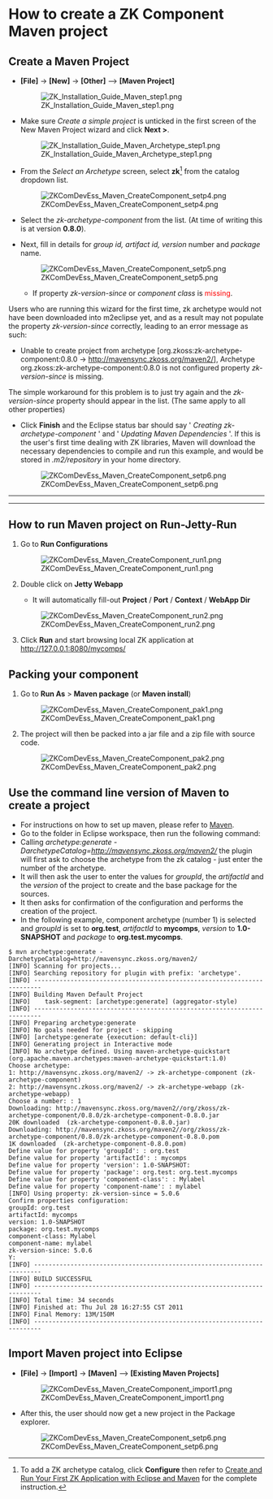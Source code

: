 # How to create a ZK Component Maven project

## Create a Maven Project

- **\[File\]** -\> **\[New\]** -\> **\[Other\]** --\> **\[Maven
  Project\]**
    
  <figure>
  <img src="ZK_Installation_Guide_Maven_step1.png"
  title="ZK_Installation_Guide_Maven_step1.png" />
  <figcaption>ZK_Installation_Guide_Maven_step1.png</figcaption>
  </figure>
- Make sure *Create a simple project* is unticked in the first screen of
  the New Maven Project wizard and click **Next \>**.
    
  <figure>
  <img src="ZK_Installation_Guide_Maven_Archetype_step1.png"
  title="ZK_Installation_Guide_Maven_Archetype_step1.png" />
  <figcaption>ZK_Installation_Guide_Maven_Archetype_step1.png</figcaption>
  </figure>
- From the *Select an Archetype* screen, select **zk**[^1] from the
  catalog dropdown list.
    
  <figure>
  <img src="ZKComDevEss_Maven_CreateComponent_setp4.png‎"
  title="ZKComDevEss_Maven_CreateComponent_setp4.png‎" />
  <figcaption>ZKComDevEss_Maven_CreateComponent_setp4.png‎</figcaption>
  </figure>
- Select the *zk-archetype-component* from the list. (At time of writing
  this is at version **0.8.0**).
- Next, fill in details for *group id, artifact id, version* number and
  *package* name.
    
  <figure>
  <img src="ZKComDevEss_Maven_CreateComponent_setp5.png‎"
  title="ZKComDevEss_Maven_CreateComponent_setp5.png‎" />
  <figcaption>ZKComDevEss_Maven_CreateComponent_setp5.png‎</figcaption>
  </figure>

  - If property *zk-version-since* or *component class* is
    <font color="red">missing</font>.<ref>

Users who are running this wizard for the first time, zk archetype would
not have been downloaded into m2eclipse yet, and as a result may not
populate the property *zk-version-since* correctly, leading to an error
message as such:

- Unable to create project from archetype
  \[org.zkoss:zk-archetype-component:0.8.0 -\>
  <http://mavensync.zkoss.org/maven2/>\], Archetype
  org.zkoss:zk-archetype-component:0.8.0 is not configured property
  *zk-version-since* is missing.

The simple workaround for this problem is to just try again and the
*zk-version-since* property should appear in the list. (The same apply
to all other properties)

</ref>

- Click **Finish** and the Eclipse status bar should say ' *Creating
  zk-archetype-component* ' and ' *Updating Maven Dependencies* '. If
  this is the user's first time dealing with ZK libraries, Maven will
  download the necessary dependencies to compile and run this example,
  and would be stored in *.m2/repository* in your home directory.
    
  <figure>
  <img src="ZKComDevEss_Maven_CreateComponent_setp6.png‎"
  title="ZKComDevEss_Maven_CreateComponent_setp6.png‎" />
  <figcaption>ZKComDevEss_Maven_CreateComponent_setp6.png‎</figcaption>
  </figure>

------------------------------------------------------------------------

<references/>

------------------------------------------------------------------------

## How to run Maven project on Run-Jetty-Run

1.  Go to **Run Configurations**
      
    <figure>
    <img src="ZKComDevEss_Maven_CreateComponent_run1.png"
    title="ZKComDevEss_Maven_CreateComponent_run1.png" />
    <figcaption>ZKComDevEss_Maven_CreateComponent_run1.png</figcaption>
    </figure>
2.  Double click on **Jetty Webapp**
    - It will automatically fill-out **Project** / **Port** /
      **Context** / **WebApp Dir**

      
    <figure>
    <img src="ZKComDevEss_Maven_CreateComponent_run2.png"
    title="ZKComDevEss_Maven_CreateComponent_run2.png" />
    <figcaption>ZKComDevEss_Maven_CreateComponent_run2.png</figcaption>
    </figure>
3.  Click **Run** and start browsing local ZK application at
    <http://127.0.0.1:8080/mycomps/>

## Packing your component

1.  Go to **Run As** \> **Maven package** (or **Maven install**)
      
    <figure>
    <img src="ZKComDevEss_Maven_CreateComponent_pak1.png"
    title="ZKComDevEss_Maven_CreateComponent_pak1.png" />
    <figcaption>ZKComDevEss_Maven_CreateComponent_pak1.png</figcaption>
    </figure>
2.  The project will then be packed into a jar file and a zip file with
    source code.
      
    <figure>
    <img src="ZKComDevEss_Maven_CreateComponent_pak2.png"
    title="ZKComDevEss_Maven_CreateComponent_pak2.png" />
    <figcaption>ZKComDevEss_Maven_CreateComponent_pak2.png</figcaption>
    </figure>

## Use the command line version of Maven to create a project

- For instructions on how to set up maven, please refer to
  [Maven](http://maven.apache.org/guides/getting-started/maven-in-five-minutes.html).
- Go to the folder in Eclipse workspace, then run the following command:
- Calling *archetype:generate
  -DarchetypeCatalog=<http://mavensync.zkoss.org/maven2/>* the plugin
  will first ask to choose the archetype from the zk catalog - just
  enter the number of the archetype.
- It will then ask the user to enter the values for *groupId*, the
  *artifactId* and the *version* of the project to create and the base
  package for the sources.
- It then asks for confirmation of the configuration and performs the
  creation of the project.
- In the following example, component archetype (number 1) is selected
  and *groupId* is set to **org.test**, *artifactId* to **mycomps**,
  *version* to **1.0-SNAPSHOT** and *package* to **org.test.mycomps**.

``` text
$ mvn archetype:generate -DarchetypeCatalog=http://mavensync.zkoss.org/maven2/
[INFO] Scanning for projects...
[INFO] Searching repository for plugin with prefix: 'archetype'.
[INFO] ------------------------------------------------------------------------
[INFO] Building Maven Default Project
[INFO]    task-segment: [archetype:generate] (aggregator-style)
[INFO] ------------------------------------------------------------------------
[INFO] Preparing archetype:generate
[INFO] No goals needed for project - skipping
[INFO] [archetype:generate {execution: default-cli}]
[INFO] Generating project in Interactive mode
[INFO] No archetype defined. Using maven-archetype-quickstart (org.apache.maven.archetypes:maven-archetype-quickstart:1.0)
Choose archetype:
1: http://mavensync.zkoss.org/maven2/ -> zk-archetype-component (zk-archetype-component)
2: http://mavensync.zkoss.org/maven2/ -> zk-archetype-webapp (zk-archetype-webapp)
Choose a number: : 1
Downloading: http://mavensync.zkoss.org/maven2//org/zkoss/zk-archetype-component/0.8.0/zk-archetype-component-0.8.0.jar
20K downloaded  (zk-archetype-component-0.8.0.jar)
Downloading: http://mavensync.zkoss.org/maven2//org/zkoss/zk-archetype-component/0.8.0/zk-archetype-component-0.8.0.pom
1K downloaded  (zk-archetype-component-0.8.0.pom)
Define value for property 'groupId': : org.test
Define value for property 'artifactId': : mycomps
Define value for property 'version': 1.0-SNAPSHOT:
Define value for property 'package': org.test: org.test.mycomps
Define value for property 'component-class': : Mylabel
Define value for property 'component-name': : mylabel
[INFO] Using property: zk-version-since = 5.0.6
Confirm properties configuration:
groupId: org.test
artifactId: mycomps
version: 1.0-SNAPSHOT
package: org.test.mycomps
component-class: Mylabel
component-name: mylabel
zk-version-since: 5.0.6
Y:
[INFO] ------------------------------------------------------------------------
[INFO] BUILD SUCCESSFUL
[INFO] ------------------------------------------------------------------------
[INFO] Total time: 34 seconds
[INFO] Finished at: Thu Jul 28 16:27:55 CST 2011
[INFO] Final Memory: 13M/150M
[INFO] ------------------------------------------------------------------------
```

## Import Maven project into Eclipse

- **\[File\]** -\> **\[Import\]** -\> **\[Maven\]** --\> **\[Existing
  Maven Projects\]**
    
  <figure>
  <img src="ZKComDevEss_Maven_CreateComponent_import1.png"
  title="ZKComDevEss_Maven_CreateComponent_import1.png" />
  <figcaption>ZKComDevEss_Maven_CreateComponent_import1.png</figcaption>
  </figure>
- After this, the user should now get a new project in the Package
  explorer.
    
  <figure>
  <img src="ZKComDevEss_Maven_CreateComponent_setp6.png‎"
  title="ZKComDevEss_Maven_CreateComponent_setp6.png‎" />
  <figcaption>ZKComDevEss_Maven_CreateComponent_setp6.png‎</figcaption>
  </figure>

[^1]: To add a ZK archetype catalog, click **Configure** then refer to [
    Create and Run Your First ZK Application with Eclipse and
    Maven](ZK_Installation_Guide/Quick_Start/Create_and_Run_Your_First_ZK_Application_with_Eclipse_and_Maven)
    for the complete instruction.
